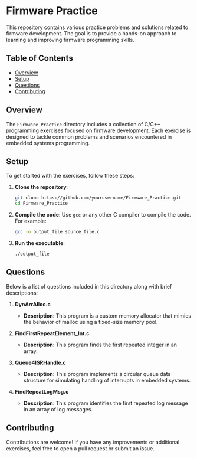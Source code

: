 # Firmware Practice

This repository contains various practice problems and solutions related to firmware development. 
The goal is to provide a hands-on approach to learning and improving firmware programming skills.

## Table of Contents

- [Overview](#overview)
- [Setup](#setup)
- [Questions](#questions)
- [Contributing](#contributing)

## Overview

The `Firmware_Practice` directory includes a collection of C/C++ programming exercises focused on firmware development. 
Each exercise is designed to tackle common problems and scenarios encountered in embedded systems programming.

## Setup

To get started with the exercises, follow these steps:

1. **Clone the repository**:
    ```sh
    git clone https://github.com/yourusername/Firmware_Practice.git
    cd Firmware_Practice
    ```

2. **Compile the code**:
    Use `gcc` or any other C compiler to compile the code. For example:
    ```sh
    gcc -o output_file source_file.c
    ```

3. **Run the executable**:
    ```sh
    ./output_file
    ```

## Questions

Below is a list of questions included in this directory along with brief descriptions:

1. **DynArrAlloc.c**
    - **Description**: This program is a custom memory allocator that mimics the behavior of malloc using a 
                       fixed-size memory pool.

2. **FindFirstRepeatElement_Int.c**
    - **Description**: This program finds the first repeated integer in an array.

3. **Queue4ISRHandle.c**
    - **Description**: This program implements a circular queue data structure for simulating handling 
                       of interrupts in embedded systems.

4. **FindRepeatLogMsg.c**
    - **Description**: This program identifies the first repeated log message in an array of log messages.


## Contributing
Contributions are welcome! If you have any improvements or additional exercises, feel free to open a pull request 
or submit an issue.
